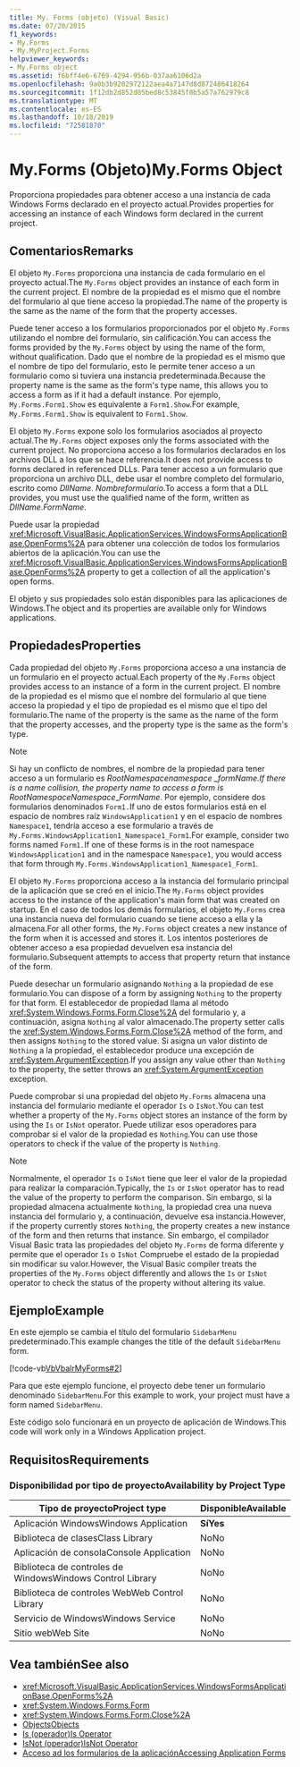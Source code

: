 ```yaml
---
title: My. Forms (objeto) (Visual Basic)
ms.date: 07/20/2015
f1_keywords:
- My.Forms
- My.MyProject.Forms
helpviewer_keywords:
- My.Forms object
ms.assetid: f6bff4e6-6769-4294-956b-037aa6106d2a
ms.openlocfilehash: 9a0b3b9202972122aea4a7147d8d872486418264
ms.sourcegitcommit: 1f12db2d852d05bed8c53845f0b5a57a762979c8
ms.translationtype: MT
ms.contentlocale: es-ES
ms.lasthandoff: 10/18/2019
ms.locfileid: "72581870"
---
```

# <a name="myforms-object"></a><span data-ttu-id="18ae7-102">My.Forms (Objeto)</span><span class="sxs-lookup"><span data-stu-id="18ae7-102">My.Forms Object</span></span>

<span data-ttu-id="18ae7-103">Proporciona propiedades para obtener acceso a una instancia de cada Windows Forms declarado en el proyecto actual.</span><span class="sxs-lookup"><span data-stu-id="18ae7-103">Provides properties for accessing an instance of each Windows form declared in the current project.</span></span>

## <a name="remarks"></a><span data-ttu-id="18ae7-104">Comentarios</span><span class="sxs-lookup"><span data-stu-id="18ae7-104">Remarks</span></span>

<span data-ttu-id="18ae7-105">El objeto `My.Forms` proporciona una instancia de cada formulario en el proyecto actual.</span><span class="sxs-lookup"><span data-stu-id="18ae7-105">The `My.Forms` object provides an instance of each form in the current project.</span></span> <span data-ttu-id="18ae7-106">El nombre de la propiedad es el mismo que el nombre del formulario al que tiene acceso la propiedad.</span><span class="sxs-lookup"><span data-stu-id="18ae7-106">The name of the property is the same as the name of the form that the property accesses.</span></span>

<span data-ttu-id="18ae7-107">Puede tener acceso a los formularios proporcionados por el objeto `My.Forms` utilizando el nombre del formulario, sin calificación.</span><span class="sxs-lookup"><span data-stu-id="18ae7-107">You can access the forms provided by the `My.Forms` object by using the name of the form, without qualification.</span></span> <span data-ttu-id="18ae7-108">Dado que el nombre de la propiedad es el mismo que el nombre de tipo del formulario, esto le permite tener acceso a un formulario como si tuviera una instancia predeterminada.</span><span class="sxs-lookup"><span data-stu-id="18ae7-108">Because the property name is the same as the form's type name, this allows you to access a form as if it had a default instance.</span></span> <span data-ttu-id="18ae7-109">Por ejemplo, `My.Forms.Form1.Show` es equivalente a `Form1.Show`.</span><span class="sxs-lookup"><span data-stu-id="18ae7-109">For example, `My.Forms.Form1.Show` is equivalent to `Form1.Show`.</span></span>

<span data-ttu-id="18ae7-110">El objeto `My.Forms` expone solo los formularios asociados al proyecto actual.</span><span class="sxs-lookup"><span data-stu-id="18ae7-110">The `My.Forms` object exposes only the forms associated with the current project.</span></span> <span data-ttu-id="18ae7-111">No proporciona acceso a los formularios declarados en los archivos DLL a los que se hace referencia.</span><span class="sxs-lookup"><span data-stu-id="18ae7-111">It does not provide access to forms declared in referenced DLLs.</span></span> <span data-ttu-id="18ae7-112">Para tener acceso a un formulario que proporciona un archivo DLL, debe usar el nombre completo del formulario, escrito como *DllName*. *Nombreformulario*.</span><span class="sxs-lookup"><span data-stu-id="18ae7-112">To access a form that a DLL provides, you must use the qualified name of the form, written as *DllName*.*FormName*.</span></span>

<span data-ttu-id="18ae7-113">Puede usar la propiedad <xref:Microsoft.VisualBasic.ApplicationServices.WindowsFormsApplicationBase.OpenForms%2A> para obtener una colección de todos los formularios abiertos de la aplicación.</span><span class="sxs-lookup"><span data-stu-id="18ae7-113">You can use the <xref:Microsoft.VisualBasic.ApplicationServices.WindowsFormsApplicationBase.OpenForms%2A> property to get a collection of all the application's open forms.</span></span>

<span data-ttu-id="18ae7-114">El objeto y sus propiedades solo están disponibles para las aplicaciones de Windows.</span><span class="sxs-lookup"><span data-stu-id="18ae7-114">The object and its properties are available only for Windows applications.</span></span>

## <a name="properties"></a><span data-ttu-id="18ae7-115">Propiedades</span><span class="sxs-lookup"><span data-stu-id="18ae7-115">Properties</span></span>

<span data-ttu-id="18ae7-116">Cada propiedad del objeto `My.Forms` proporciona acceso a una instancia de un formulario en el proyecto actual.</span><span class="sxs-lookup"><span data-stu-id="18ae7-116">Each property of the `My.Forms` object provides access to an instance of a form in the current project.</span></span> <span data-ttu-id="18ae7-117">El nombre de la propiedad es el mismo que el nombre del formulario al que tiene acceso la propiedad y el tipo de propiedad es el mismo que el tipo del formulario.</span><span class="sxs-lookup"><span data-stu-id="18ae7-117">The name of the property is the same as the name of the form that the property accesses, and the property type is the same as the form's type.</span></span>

> [!NOTE]
> <span data-ttu-id="18ae7-118">Si hay un conflicto de nombres, el nombre de la propiedad para tener acceso a un formulario es *RootNamespace*_*namespace* \_*formName*.</span><span class="sxs-lookup"><span data-stu-id="18ae7-118">If there is a name collision, the property name to access a form is *RootNamespace*_*Namespace*\_*FormName*.</span></span> <span data-ttu-id="18ae7-119">Por ejemplo, considere dos formularios denominados `Form1.`If uno de estos formularios está en el espacio de nombres raíz `WindowsApplication1` y en el espacio de nombres `Namespace1`, tendría acceso a ese formulario a través de `My.Forms.WindowsApplication1_Namespace1_Form1`.</span><span class="sxs-lookup"><span data-stu-id="18ae7-119">For example, consider two forms named `Form1.`If one of these forms is in the root namespace `WindowsApplication1` and in the namespace `Namespace1`, you would access that form through `My.Forms.WindowsApplication1_Namespace1_Form1`.</span></span>

<span data-ttu-id="18ae7-120">El objeto `My.Forms` proporciona acceso a la instancia del formulario principal de la aplicación que se creó en el inicio.</span><span class="sxs-lookup"><span data-stu-id="18ae7-120">The `My.Forms` object provides access to the instance of the application's main form that was created on startup.</span></span> <span data-ttu-id="18ae7-121">En el caso de todos los demás formularios, el objeto `My.Forms` crea una instancia nueva del formulario cuando se tiene acceso a ella y la almacena.</span><span class="sxs-lookup"><span data-stu-id="18ae7-121">For all other forms, the `My.Forms` object creates a new instance of the form when it is accessed and stores it.</span></span> <span data-ttu-id="18ae7-122">Los intentos posteriores de obtener acceso a esa propiedad devuelven esa instancia del formulario.</span><span class="sxs-lookup"><span data-stu-id="18ae7-122">Subsequent attempts to access that property return that instance of the form.</span></span>

<span data-ttu-id="18ae7-123">Puede desechar un formulario asignando `Nothing` a la propiedad de ese formulario.</span><span class="sxs-lookup"><span data-stu-id="18ae7-123">You can dispose of a form by assigning `Nothing` to the property for that form.</span></span> <span data-ttu-id="18ae7-124">El establecedor de propiedad llama al método <xref:System.Windows.Forms.Form.Close%2A> del formulario y, a continuación, asigna `Nothing` al valor almacenado.</span><span class="sxs-lookup"><span data-stu-id="18ae7-124">The property setter calls the <xref:System.Windows.Forms.Form.Close%2A> method of the form, and then assigns `Nothing` to the stored value.</span></span> <span data-ttu-id="18ae7-125">Si asigna un valor distinto de `Nothing` a la propiedad, el establecedor produce una excepción de <xref:System.ArgumentException>.</span><span class="sxs-lookup"><span data-stu-id="18ae7-125">If you assign any value other than `Nothing` to the property, the setter throws an <xref:System.ArgumentException> exception.</span></span>

<span data-ttu-id="18ae7-126">Puede comprobar si una propiedad del objeto `My.Forms` almacena una instancia del formulario mediante el operador `Is` o `IsNot`.</span><span class="sxs-lookup"><span data-stu-id="18ae7-126">You can test whether a property of the `My.Forms` object stores an instance of the form by using the `Is` or `IsNot` operator.</span></span> <span data-ttu-id="18ae7-127">Puede utilizar esos operadores para comprobar si el valor de la propiedad es `Nothing`.</span><span class="sxs-lookup"><span data-stu-id="18ae7-127">You can use those operators to check if the value of the property is `Nothing`.</span></span>

> [!NOTE]
> <span data-ttu-id="18ae7-128">Normalmente, el operador `Is` o `IsNot` tiene que leer el valor de la propiedad para realizar la comparación.</span><span class="sxs-lookup"><span data-stu-id="18ae7-128">Typically, the `Is` or `IsNot` operator has to read the value of the property to perform the comparison.</span></span> <span data-ttu-id="18ae7-129">Sin embargo, si la propiedad almacena actualmente `Nothing`, la propiedad crea una nueva instancia del formulario y, a continuación, devuelve esa instancia.</span><span class="sxs-lookup"><span data-stu-id="18ae7-129">However, if the property currently stores `Nothing`, the property creates a new instance of the form and then returns that instance.</span></span> <span data-ttu-id="18ae7-130">Sin embargo, el compilador Visual Basic trata las propiedades del objeto `My.Forms` de forma diferente y permite que el operador `Is` o `IsNot` Compruebe el estado de la propiedad sin modificar su valor.</span><span class="sxs-lookup"><span data-stu-id="18ae7-130">However, the Visual Basic compiler treats the properties of the `My.Forms` object differently and allows the `Is` or `IsNot` operator to check the status of the property without altering its value.</span></span>

## <a name="example"></a><span data-ttu-id="18ae7-131">Ejemplo</span><span class="sxs-lookup"><span data-stu-id="18ae7-131">Example</span></span>

<span data-ttu-id="18ae7-132">En este ejemplo se cambia el título del formulario `SidebarMenu` predeterminado.</span><span class="sxs-lookup"><span data-stu-id="18ae7-132">This example changes the title of the default `SidebarMenu` form.</span></span>

[!code-vb[VbVbalrMyForms#2](~/samples/snippets/visualbasic/VS_Snippets_VBCSharp/VbVbalrMyForms/VB/Class1.vb#2)]

<span data-ttu-id="18ae7-133">Para que este ejemplo funcione, el proyecto debe tener un formulario denominado `SidebarMenu`.</span><span class="sxs-lookup"><span data-stu-id="18ae7-133">For this example to work, your project must have a form named `SidebarMenu`.</span></span>

<span data-ttu-id="18ae7-134">Este código solo funcionará en un proyecto de aplicación de Windows.</span><span class="sxs-lookup"><span data-stu-id="18ae7-134">This code will work only in a Windows Application project.</span></span>

## <a name="requirements"></a><span data-ttu-id="18ae7-135">Requisitos</span><span class="sxs-lookup"><span data-stu-id="18ae7-135">Requirements</span></span>

### <a name="availability-by-project-type"></a><span data-ttu-id="18ae7-136">Disponibilidad por tipo de proyecto</span><span class="sxs-lookup"><span data-stu-id="18ae7-136">Availability by Project Type</span></span>

|<span data-ttu-id="18ae7-137">Tipo de proyecto</span><span class="sxs-lookup"><span data-stu-id="18ae7-137">Project type</span></span>|<span data-ttu-id="18ae7-138">Disponible</span><span class="sxs-lookup"><span data-stu-id="18ae7-138">Available</span></span>|
|---|---|
|<span data-ttu-id="18ae7-139">Aplicación Windows</span><span class="sxs-lookup"><span data-stu-id="18ae7-139">Windows Application</span></span>|<span data-ttu-id="18ae7-140">**Sí**</span><span class="sxs-lookup"><span data-stu-id="18ae7-140">**Yes**</span></span>|
|<span data-ttu-id="18ae7-141">Biblioteca de clases</span><span class="sxs-lookup"><span data-stu-id="18ae7-141">Class Library</span></span>|<span data-ttu-id="18ae7-142">No</span><span class="sxs-lookup"><span data-stu-id="18ae7-142">No</span></span>|
|<span data-ttu-id="18ae7-143">Aplicación de consola</span><span class="sxs-lookup"><span data-stu-id="18ae7-143">Console Application</span></span>|<span data-ttu-id="18ae7-144">No</span><span class="sxs-lookup"><span data-stu-id="18ae7-144">No</span></span>|
|<span data-ttu-id="18ae7-145">Biblioteca de controles de Windows</span><span class="sxs-lookup"><span data-stu-id="18ae7-145">Windows Control Library</span></span>|<span data-ttu-id="18ae7-146">No</span><span class="sxs-lookup"><span data-stu-id="18ae7-146">No</span></span>|
|<span data-ttu-id="18ae7-147">Biblioteca de controles Web</span><span class="sxs-lookup"><span data-stu-id="18ae7-147">Web Control Library</span></span>|<span data-ttu-id="18ae7-148">No</span><span class="sxs-lookup"><span data-stu-id="18ae7-148">No</span></span>|
|<span data-ttu-id="18ae7-149">Servicio de Windows</span><span class="sxs-lookup"><span data-stu-id="18ae7-149">Windows Service</span></span>|<span data-ttu-id="18ae7-150">No</span><span class="sxs-lookup"><span data-stu-id="18ae7-150">No</span></span>|
|<span data-ttu-id="18ae7-151">Sitio web</span><span class="sxs-lookup"><span data-stu-id="18ae7-151">Web Site</span></span>|<span data-ttu-id="18ae7-152">No</span><span class="sxs-lookup"><span data-stu-id="18ae7-152">No</span></span>|

## <a name="see-also"></a><span data-ttu-id="18ae7-153">Vea también</span><span class="sxs-lookup"><span data-stu-id="18ae7-153">See also</span></span>

- <xref:Microsoft.VisualBasic.ApplicationServices.WindowsFormsApplicationBase.OpenForms%2A>
- <xref:System.Windows.Forms.Form>
- <xref:System.Windows.Forms.Form.Close%2A>
- [<span data-ttu-id="18ae7-154">Objects</span><span class="sxs-lookup"><span data-stu-id="18ae7-154">Objects</span></span>](../../../visual-basic/language-reference/objects/index.md)
- [<span data-ttu-id="18ae7-155">Is (operador)</span><span class="sxs-lookup"><span data-stu-id="18ae7-155">Is Operator</span></span>](../../../visual-basic/language-reference/operators/is-operator.md)
- [<span data-ttu-id="18ae7-156">IsNot (operador)</span><span class="sxs-lookup"><span data-stu-id="18ae7-156">IsNot Operator</span></span>](../../../visual-basic/language-reference/operators/isnot-operator.md)
- [<span data-ttu-id="18ae7-157">Acceso ad los formularios de la aplicación</span><span class="sxs-lookup"><span data-stu-id="18ae7-157">Accessing Application Forms</span></span>](../../../visual-basic/developing-apps/programming/accessing-application-forms.md)
